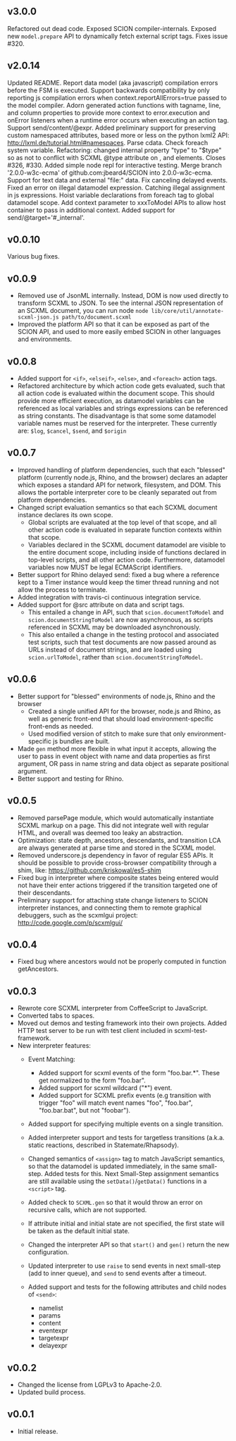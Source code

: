 v3.0.0
------

Refactored out dead code.
Exposed SCION compiler-internals.
Exposed new `model.prepare` API to dynamically fetch external script tags. Fixes issue #320.

v2.0.14
-------

Updated README.
Report data model (aka javascript) compilation errors before the FSM is executed.
Support backwards compatibility by only reporting js compilation errors when context.reportAllErrors=true passed to the model compiler.
Adorn generated action functions with tagname, line, and column properties to provide more context to error.execution and onError listeners when a runtime error occurs when executing an action tag.
Support send/content/@expr.
Added preliminary support for preserving custom namespaced attributes, based more or less on the python lxml2 API: http://lxml.de/tutorial.html#namespaces.
Parse cdata.
Check foreach system variable.
Refactoring: changed internal property "type" to "$type" so as not to conflict with SCXML @type attribute on <history>, <transition> and <send> elements. Closes #326, #330.
Added simple node repl for interactive testing.
Merge branch '2.0.0-w3c-ecma' of github.com:jbeard4/SCION into 2.0.0-w3c-ecma.
Support for text data and external "file:" data.
Fix canceling delayed events.
Fixed an error on illegal datamodel expression.
Catching illegal assignment in js expressions.
Hoist variable declarations from foreach tag to global datamodel scope.
Add context parameter to xxxToModel APIs to allow host container to pass in additional context.
Added support for send/@target='#_internal'.

v0.0.10
-------

Various bug fixes.

v0.0.9
------

* Removed use of JsonML internally. Instead, DOM is now used directly to transform SCXML to JSON. To see the internal JSON representation of an SCXML document, you can run node `node lib/core/util/annotate-scxml-json.js path/to/document.scxml`
* Improved the platform API so that it can be exposed as part of the SCION API, and used to more easily embed SCION in other languages and environments. 

v0.0.8
------

* Added support for `<if>`, `<elseif>`, `<else>`, and `<foreach>` action tags.
* Refactored architecture by which action code gets evaluated, such that all action code is evaluated within the document scope. This should provide more efficient execution, as datamodel variables can be referenced as local variables and strings expressions can be referenced as string constants. The disadvantage is that some some datamodel variable names must be reserved for the interpreter. These currently are: `$log`, `$cancel`, `$send`, and `$origin`

v0.0.7
------

* Improved handling of platform dependencies, such that each "blessed" platform (currently node.js, Rhino, and the browser) declares an adapter which exposes a standard API for network, filesystem, and DOM. This allows the portable interpreter core to be cleanly separated out from platform dependencies.
* Changed script evaluation semantics so that each SCXML document instance declares its own scope. 
    * Global scripts are evaluated at the top level of that scope, and all other action code is evaluated in separate function contexts within that scope. 
    * Variables declared in the SCXML document datamodel are visible to the entire document scope, including inside of functions declared in top-level scripts, and all other action code. Furthermore, datamodel variables now MUST be legal ECMAScript identifiers. 
* Better support for Rhino delayed send: fixed a bug where a reference kept to a Timer instance would keep the timer thread running and not allow the process to terminate.
* Added integration with travis-ci continuous integration service.
* Added support for @src attribute on data and script tags. 
    * This entailed a change in API, such that `scion.documentToModel` and `scion.documentStringToModel` are now asynchronous, as scripts referenced in SCXML may be downloaded asynchronously. 
    * This also entailed a change in the testing protocol and associated test scripts, such that test documents are now passed around as URLs instead of document strings, and are loaded using `scion.urlToModel`, rather than `scion.documentStringToModel`.

v0.0.6
------

* Better support for "blessed" environments of node.js, Rhino and the browser
    * Created a single unified API for the browser, node.js and Rhino, as well as generic front-end that should load environment-specific front-ends as needed. 
    * Used modified version of stitch to make sure that only environment-specific js bundles are built.
* Made `gen` method more flexible in what input it accepts, allowing the user to pass in event object with name and data properties as first argument, OR pass in name string and data object as separate positional argument.
* Better support and testing for Rhino.

v0.0.5
------

* Removed parsePage module, which would automatically instantiate SCXML markup on a page. This did not integrate well with regular HTML, and overall was deemed too leaky an abstraction.
* Optimization: state depth, ancestors, descendants, and transition LCA are always generated at parse time and stored in the SCXML model.
* Removed underscore.js dependency in favor of regular ES5 APIs. It should be possible to provide cross-browser compatibility through a shim, like: https://github.com/kriskowal/es5-shim
* Fixed bug in interpreter where composite states being entered would not have their enter actions triggered if the transition targeted one of their descendants. 
* Preliminary support for attaching state change listeners to SCION interpreter instances, and connecting them to remote graphical debuggers, such as the scxmlgui project: http://code.google.com/p/scxmlgui/

v0.0.4
------

* Fixed bug where ancestors would not be properly computed in function getAncestors.

v0.0.3
------

* Rewrote core SCXML interpreter from CoffeeScript to JavaScript.
* Converted tabs to spaces.
* Moved out demos and testing framework into their own projects. Added HTTP test server to be run with test client included in scxml-test-framework.
* New interpreter features:
    * Event Matching: 
        * Added support for scxml events of the form "foo.bar.*". These get normalized to the form "foo.bar".
        * Added support for scxml wildcard ("*") event. 
        * Added support for SCXML prefix events (e.g transition with trigger "foo" will match event names "foo", "foo.bar", "foo.bar.bat", but not "foobar").
    * Added support for specifying multiple events on a single transition.
    * Added interpreter support and tests for targetless transitions (a.k.a. static reactions, described in Statemate/Rhapsody).
    * Changed semantics of `<assign>` tag to match JavaScript semantics, so that the datamodel is updated immediately, in the same small-step. Added tests for this. Next Small-Step assignment semantics are still available using the `setData()`/`getData()` functions in a `<script>` tag.

    * Added check to `SCXML.gen` so that it would throw an error on recursive calls, which are not supported.
    * If attribute initial and initial state are not specified, the first state will be taken as the default initial state. 

    * Changed the interpreter API so that `start()` and `gen()` return the new configuration.

    * Updated interpreter to use `raise` to send events in next small-step (add to inner queue), and `send` to send events after a timeout. 

    * Added support and tests for the following attributes and child nodes of `<send>`:
        * namelist
        * params
        * content
        * eventexpr
        * targetexpr
        * delayexpr


v0.0.2
------

* Changed the license from LGPLv3 to Apache-2.0. 
* Updated build process.

v0.0.1
------

* Initial release.
